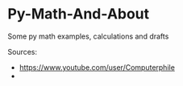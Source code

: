 # Py-Math-And-About
 Some py math examples, calculations and drafts


Sources:
 - https://www.youtube.com/user/Computerphile
 - 